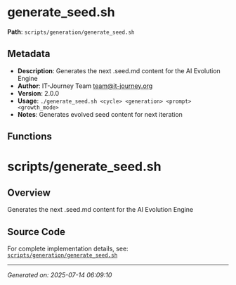 # generate_seed.sh

**Path**: `scripts/generation/generate_seed.sh`

## Metadata

- **Description**: Generates the next .seed.md content for the AI Evolution Engine
- **Author**: IT-Journey Team <team@it-journey.org>
- **Version**: 2.0.0
- **Usage**: `./generate_seed.sh <cycle> <generation> <prompt> <growth_mode>`
- **Notes**: Generates evolved seed content for next iteration

## Functions

# scripts/generate_seed.sh

## Overview

Generates the next .seed.md content for the AI Evolution Engine


## Source Code

For complete implementation details, see: [`scripts/generation/generate_seed.sh`](../../scripts/generation/generate_seed.sh)

---
*Generated on: 2025-07-14 06:09:10*
